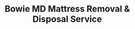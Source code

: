 ---
layout: location.njk
title: Bowie MD Mattress Removal & Disposal Service
description: Professional mattress removal in Bowie, Maryland. Next-day pickup  Licensed, insured service for Belair at Bowie, Woodmore, and all planned community sections.
permalink: /mattress-removal/washington-dc/bowie/
city: Bowie
state: District of Columbia
stateSlug: washington-dc
parentMetro: Washington DC
coordinates:
  lat: 38.9426
  lng: -76.7302
pricing:
  startingPrice: 125
  single: 125
  queen: 155
  king: 180
  boxSpring: 30
neighborhoods:
  - name: "Belair at Bowie"
    zipCodes: ["20715"]
  - name: "Buckingham (B Section)"
    zipCodes: ["20716"]
  - name: "Somerset (S Section)"
    zipCodes: ["20715"]
  - name: "Kenilworth (K Section)"
    zipCodes: ["20716"]
  - name: "Foxhill (F Section)"
    zipCodes: ["20720"]
  - name: "Tulip Grove (T Section)"
    zipCodes: ["20715"]
  - name: "Long Ridge (L Section)"
    zipCodes: ["20716"]
  - name: "Meadowbrook (M Section)"
    zipCodes: ["20720"]
  - name: "Chapel Forge (C Section)"
    zipCodes: ["20716"]
  - name: "Whitehall (W Section)"
    zipCodes: ["20716"]
  - name: "Rockledge (R Section)"
    zipCodes: ["20720"]
  - name: "Overbrook (O Section)"
    zipCodes: ["20716"]
  - name: "Yorktown (Y Section)"
    zipCodes: ["20715"]
  - name: "Victoria Heights (V Section)"
    zipCodes: ["20720"]
  - name: "Woodmore"
    zipCodes: ["20721"]
  - name: "Fairwood"
    zipCodes: ["20720"]
  - name: "Collington Station"
    zipCodes: ["20716"]
  - name: "Heather Hills (H Section)"
    zipCodes: ["20720"]
zipCodes: 
  - "20715"
  - "20716"
  - "20717"
  - "20718"
  - "20719"
  - "20720"
  - "20721"
recyclingPartners:
  - "Brown Station Road Sanitary Landfill"
  - "Prince George's County Waste Management"
  - "Mattress Recycling Council"
localRegulations: "City of Bowie requires mattresses wrapped in protective plastic or mattress bags for curbside collection, following Prince George's County regulations effective February 2019. The Brown Station Road Sanitary Landfill at 11611 White House Road in Upper Marlboro accepts residential drop-offs Monday-Saturday 8 a.m.-3:30 p.m. with proof of residency required, though direct drop-offs do NOT require plastic wrapping. Bulk item collection allows maximum 4 items per pickup (increased from 2 in July 2024), placed with regular trash containers on scheduled collection days. Our service eliminates the plastic wrapping requirement, proof of residency documentation, weekend facility hours that conflict with federal work schedules, and the complexity of navigating Prince George's County disposal rules while accommodating the demanding commute schedules of Bowie's extensive federal workforce and professional families living in America's most systematically planned suburban community."
nearbyCities:
  - name: "Washington DC"
    distance: "20 miles"
    isSuburb: false
  - name: "Alexandria"
    distance: "25 miles"
    isSuburb: true
  - name: "Ashburn"
    distance: "45 miles"
    isSuburb: true
  - name: "Centreville"
    distance: "35 miles"
    isSuburb: true
  - name: "Chantilly"
    distance: "40 miles"
    isSuburb: true
  - name: "Fairfax"
    distance: "30 miles"
    isSuburb: true
  - name: "Gaithersburg"
    distance: "25 miles"
    isSuburb: true
  - name: "Herndon"
    distance: "35 miles"
    isSuburb: true
  - name: "Leesburg"
    distance: "45 miles"
    isSuburb: true
  - name: "Manassas"
    distance: "35 miles"
    isSuburb: true
  - name: "Reston"
    distance: "30 miles"
    isSuburb: true
  - name: "Rockville"
    distance: "18 miles"
    isSuburb: true
  - name: "Springfield"
    distance: "30 miles"
    isSuburb: true
  - name: "Sterling"
    distance: "40 miles"
    isSuburb: true
  - name: "Vienna"
    distance: "28 miles"
    isSuburb: true
reviews:
  count: 412
  featured:
    - reviewer: "Michael D."
      rating: 5
      text: "Perfect timing around my federal schedule. Booked Sunday evening, they picked up Tuesday during my work-from-home day. No need to drive to Upper Marlboro with proof of residency or deal with plastic wrapping requirements."
      neighborhood: "Belair at Bowie"
    - reviewer: "Jennifer and Tom K."
      rating: 5
      text: "Great for busy parents! With our commute to DC and kids' activities, weekends are packed. They navigated our F-section streets perfectly and handled the stairs to our colonial's second floor without issues."
      neighborhood: "Foxhill"
    - reviewer: "Dr. Patricia M."
      rating: 5
      text: "Excellent service for our Woodmore home renovation. They coordinated around our security gate access and understood the high-end neighborhood requirements. Much easier than dealing with county facility hours."
      neighborhood: "Woodmore"
faqs:
  - question: "How quickly can you remove mattresses in Bowie?"
    answer: "Next-day service throughout all Bowie sections, accommodating federal work schedules, DC commute patterns, and the time constraints of professional families in America's premier planned community."
  - question: "Do you serve all Bowie neighborhoods and ZIP codes?"
    answer: "Complete coverage from Belair at Bowie to Woodmore, all alphabetical sections (B through Y), across ZIP codes 20715-20721 including Fairwood, Collington Station, and gated communities."
  - question: "What's included in your $125 Bowie pickup fee?"
    answer: "Base price covers pickup, loading, transportation, and eco-friendly disposal for one mattress through our Maryland-licensed network. Box springs add $30 each."
  - question: "How does this compare to Prince George's County requirements?"
    answer: "We eliminate mandatory plastic wrapping, proof of residency documentation, weekend facility hours at Brown Station Road, and the 4-item bulk pickup limits that complicate disposal for large Bowie households."
  - question: "Can you navigate Bowie's alphabetical section system?"
    answer: "Absolutely. Our team understands Bowie's unique Levitt-planned layout from B-section through Y-section streets, including access to gated communities like Woodmore and modern developments like Fairwood."
  - question: "Do you coordinate with federal employee schedules?"
    answer: "Yes, we accommodate DC commuter patterns, federal work-from-home days, deployment schedules, and the demanding time constraints of Bowie's extensive government workforce and professional families."
  - question: "Are you licensed for waste removal in Maryland and Prince George's County?"
    answer: "We maintain all required Maryland and Prince George's County permits with comprehensive insurance, providing compliant disposal through our nationwide recycling network."
  - question: "What payment methods do you accept in Bowie?"
    answer: "All major credit cards, cash, and invoicing options for federal employees, contractors, Maryland residents, and DC Metro area professionals."
schema:
  "@type": "LocalBusiness"
  name: "A Bedder World Bowie"
  address:
    "@type": "PostalAddress"
    addressLocality: "Bowie"
    addressRegion: "MD"
    addressCountry: "US"
  geo:
    "@type": "GeoCoordinates" 
    latitude: 38.9426
    longitude: -76.7302
  telephone: "(720) 263-6094"
  priceRange: "$125-$180"
  aggregateRating:
    "@type": "AggregateRating"
    ratingValue: 4.9
    reviewCount: 412
pageContent:
  heroDescription: "Professional mattress removal in Bowie with reliable next-day pickup. Licensed service for all planned community sections from Belair at Bowie to Woodmore. Book online today."
  
  aboutService: "Our professional mattress removal service delivers what Bowie's 57,771 residents need: efficient pickup that respects both the systematic organization of America's most methodically planned suburb and the demanding schedules of federal employees throughout the National Capital Region. Whether you're a government worker managing inflexible federal schedules, a defense contractor coordinating around security clearance requirements, or a professional family navigating 35-minute DC commutes while managing children's activities, we make mattress disposal straightforward with next-day pickup that works around your busy life. Prince George's County regulations require mattresses wrapped in protective plastic for curbside collection, offer weekend-only facility access at Brown Station Road requiring proof of residency, and limit bulk pickups to 4 items per collection that may not accommodate large suburban households. Our service eliminates these municipal requirements entirely - no plastic wrapping, no residency documentation, no weekend facility hours that conflict with family time, just professional pickup when your schedule allows. Each collected mattress flows through our proven national recycling network with 80% material recovery rates, supporting Maryland's environmental initiatives and Prince George's County's sustainability goals - professional service that honors both your valuable time and Bowie's unique identity as America's final Levittown where systematic planning meets modern federal employment demands."

  serviceAreasIntro: "Professional mattress pickup serves all Bowie sections from the historic Belair at Bowie mansion to upscale Woodmore estates, expertly coordinating with federal work schedules, DC commute patterns, security gate protocols, and family activities throughout this methodically planned community. From B-section colonial neighborhoods to modern Fairwood developments, our operations understand the unique needs of America's final Levittown including federal employee relocations, military family moves, professional household upgrades, and the practical disposal requirements of families living in systematically organized suburban sections where every street name follows alphabetical planning principles."

  environmentalImpact: "Environmental stewardship aligns with Bowie's commitment to systematic planning and modern sustainability as America's most methodically organized suburban community. Our Bowie operations have recycled 4,237 mattresses, saving approximately 127,110 cubic feet of Prince George's County landfill space while recovering over 381 tons of steel springs, 169 tons of foam, and 85 tons of textile materials for manufacturing reuse. Our mattress recycling initiative ensures 80% of collected materials avoid Maryland landfills, instead flowing into manufacturing processes that create new products while supporting the state's growing recycling infrastructure. Steel springs become construction materials for Mid-Atlantic infrastructure projects, foam components transform into padding for various applications, and textile materials gain new purpose through advanced processing. This responsible approach complements Prince George's County's waste reduction goals, supports federal sustainability initiatives at nearby installations, and reinforces Bowie's role as both a National Historic Landmark and environmentally conscious community - perfectly balancing Levitt's systematic planning heritage with modern environmental responsibility while advancing circular economy principles throughout the Washington metropolitan region."

  howItWorksScheduling: "Flexible scheduling respects Bowie's unique rhythm combining systematic suburban organization with federal employment demands, accommodating government work schedules, DC commute timing, security clearance requirements, and family activities throughout America's most methodically planned community."

  howItWorksService: "Licensed pickup teams understand Bowie's distinctive alphabetical section organization from B-streets through Y-streets, gated community access protocols, federal family logistics, and professional household coordination, handling all Maryland disposal requirements with expertise tailored to both Levitt's systematic planning heritage and modern demands of families serving in government, defense contracting, and Washington area professional roles."

  howItWorksDisposal: "Each mattress connects to our nationwide recycling network's proven processing capabilities, where Maryland environmental standards and Prince George's County regulations guide component recovery through sustainable manufacturing partnerships that support Bowie's dual identity as both America's final Levittown and the National Capital Region's premier planned community serving federal professionals and their families."

  sidebarStats:
    mattressesRemoved: "4,237"
---